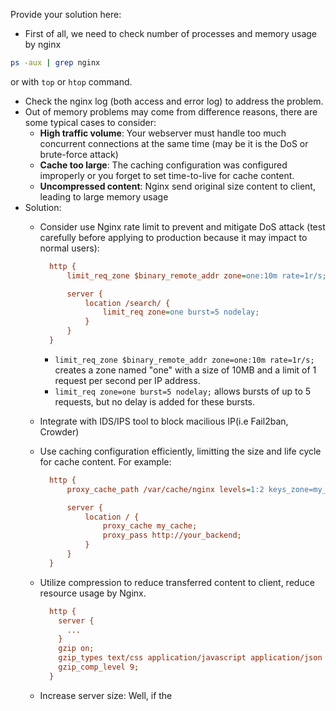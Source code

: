Provide your solution here:
- First of all, we need to check number of processes and memory usage by nginx
```sh
ps -aux | grep nginx
```
or with `top` or `htop` command.
- Check the nginx log (both access and error log) to address the problem.
- Out of memory problems may come from difference reasons, there are some typical cases to consider:
  - **High traffic volume**: Your webserver must handle too much concurrent connections at the same time (may be it is the DoS or brute-force attack)
  - **Cache too large**: The caching configuration was configured improperly or you forget to set time-to-live for cache content.
  - **Uncompressed content**: Nginx send original size content to client, leading to large memory usage
- Solution:
  - Consider use Nginx rate limit to prevent and mitigate DoS attack (test carefully before applying to production because it may impact to normal users):
    ```ini
      http {
          limit_req_zone $binary_remote_addr zone=one:10m rate=1r/s;

          server {
              location /search/ {
                  limit_req zone=one burst=5 nodelay;
              }
          }
      }
    ```
    - `limit_req_zone $binary_remote_addr zone=one:10m rate=1r/s;` creates a zone named "one" with a size of 10MB and a limit of 1 request per second per IP address.
    - `limit_req zone=one burst=5 nodelay;` allows bursts of up to 5 requests, but no delay is added for these bursts.

  - Integrate with IDS/IPS tool to block macilious IP(i.e Fail2ban, Crowder)
  - Use caching configuration efficiently, limitting the size and life cycle for cache content. For example:
    ```ini
      http {
          proxy_cache_path /var/cache/nginx levels=1:2 keys_zone=my_cache:10m max_size=1g inactive=60m use_temp_path=off;

          server {
              location / {
                  proxy_cache my_cache;
                  proxy_pass http://your_backend;
              }
          }
      }
    ```
  - Utilize compression to reduce transferred content to client, reduce resource usage by Nginx.
    ```ini
      http {
        server {
          ...
        }
        gzip on;
        gzip_types text/css application/javascript application/json image/svg+xml;
        gzip_comp_level 9;
      }
    ```
  - Increase server size: Well, if the